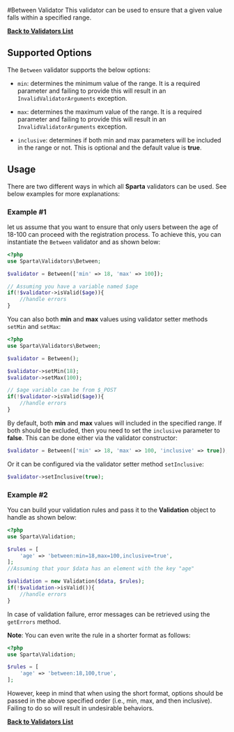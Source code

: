 #Between Validator 
This validator can be used to ensure that a given value falls within a specified range. 

[**Back to Validators List**](./reference.md#validators-list)

## Supported Options
The `Between` validator supports the below options:

* `min`: determines the minimum value of the range. It is a required parameter and failing to provide this will result in an `InvalidValidatorArguments` exception.

* `max`: determines the maximum value of the range. It is a required parameter and failing to provide this will result in an `InvalidValidatorArguments` exception.

* `inclusive`: determines if both min and max parameters will be included in the range or not. This is optional and the default value is __true__.


## Usage
There are two different ways in which all __Sparta__ validators can be used. See below examples for more explanations:

### Example #1
let us assume that you want to ensure that only users between the age of 18-100 can proceed with the registration process. To achieve this, you can instantiate the `Between` validator and as shown below:

```php
<?php
use Sparta\Validators\Between;

$validator = Between(['min' => 18, 'max' => 100]);

// Assuming you have a variable named $age
if(!$validator->isValid($age)){ 
	//handle errors
}
```
You can also both __min__ and __max__ values using validator setter methods `setMin` and `setMax`:
 
```php
<?php
use Sparta\Validators\Between;

$validator = Between();

$validator->setMin(18);
$validator->setMax(100);

// $age variable can be from $_POST
if(!$validator->isValid($age)){ 
	//handle errors
}
```

By default, both __min__ and __max__ values will included in the specified range. If both should be excluded, then you need to set the `inclusive` parameter to __false__. This can be done either via the validator constructor:

```php
$validator = Between(['min' => 18, 'max' => 100, 'inclusive' => true]);
```

Or it can be configured via the validator setter method `setInclusive`:

```php
$validator->setInclusive(true);
```

### Example #2
You can build your validation rules and pass it to the __Validation__ object to handle as shown below:

```php
<?php
use Sparta\Validation;

$rules = [
	'age' => 'between:min=18,max=100,inclusive=true',
];
//Assuming that your $data has an element with the key "age"

$validation = new Validation($data, $rules);
if(!$validation->isValid()){
	//handle errors
}
```
In case of validation failure, error messages can be retrieved using the `getErrors` method.

__Note__: You can even write the rule in a shorter format as follows:

```php
<?php
use Sparta\Validation;

$rules = [
	'age' => 'between:18,100,true',
];

```

However, keep in mind that when using the short format, options should be passed in the above specified order (i.e., min, max, and then inclusive). Failing to do so will result in undesirable behaviors.


[**Back to Validators List**](./reference.md#validators-list)
